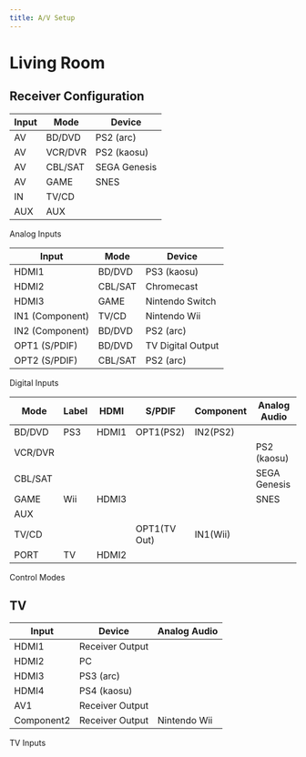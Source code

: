 ```yaml
---
title: A/V Setup
---
```


# Living Room

## Receiver Configuration

| Input | Mode    | Device       |
|-------|---------|--------------|
| AV    | BD/DVD  | PS2 (arc)    |
| AV    | VCR/DVR | PS2 (kaosu)  |
| AV    | CBL/SAT | SEGA Genesis |
| AV    | GAME    | SNES         |
| IN    | TV/CD   |              |
| AUX   | AUX     |              |

Analog Inputs

| Input           | Mode    | Device            |
|-----------------|---------|-------------------|
| HDMI1           | BD/DVD  | PS3 (kaosu)       |
| HDMI2           | CBL/SAT | Chromecast        |
| HDMI3           | GAME    | Nintendo Switch   |
| IN1 (Component) | TV/CD   | Nintendo Wii      |
| IN2 (Component) | BD/DVD  | PS2 (arc)         |
| OPT1 (S/PDIF)   | BD/DVD  | TV Digital Output |
| OPT2 (S/PDIF)   | CBL/SAT | PS2 (arc)         |

Digital Inputs

| Mode    | Label | HDMI  | S/PDIF       | Component | Analog Audio |
|---------|-------|-------|--------------|-----------|--------------|
| BD/DVD  | PS3   | HDMI1 | OPT1(PS2)    | IN2(PS2)  |              |
| VCR/DVR |       |       |              |           | PS2 (kaosu)  |
| CBL/SAT |       |       |              |           | SEGA Genesis |
| GAME    | Wii   | HDMI3 |              |           | SNES         |
| AUX     |       |       |              |           |              |
| TV/CD   |       |       | OPT1(TV Out) | IN1(Wii)  |              |
| PORT    | TV    | HDMI2 |              |           |              |

Control Modes

## TV

| Input      | Device          | Analog Audio |
|------------|-----------------|--------------|
| HDMI1      | Receiver Output |              |
| HDMI2      | PC              |              |
| HDMI3      | PS3 (arc)       |              |
| HDMI4      | PS4 (kaosu)     |              |
| AV1        | Receiver Output |              |
| Component2 | Receiver Output | Nintendo Wii |

TV Inputs
